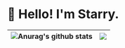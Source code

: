 # 👋 Hello! I'm Starry. 

| <img align="center" src="https://github-readme-stats.vercel.app/api?username=Dark15&show_icons=true&theme=buefy&hide_border=true" alt="Anurag's github stats" /> | <img align="center" src="https://github-readme-stats.vercel.app/api/top-langs/?username=Dark15&layout=compact&theme=buefy&hide_border=true" /> |
| ------------- | ------------- |

